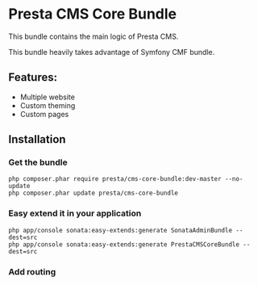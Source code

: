 # Presta CMS Core Bundle

This bundle contains the main logic of Presta CMS.

This bundle heavily takes advantage of Symfony CMF bundle.

## Features:

* Multiple website
* Custom theming
* Custom pages

## Installation

### Get the bundle

    php composer.phar require presta/cms-core-bundle:dev-master --no-update
    php composer.phar update presta/cms-core-bundle

### Easy extend it in your application

    php app/console sonata:easy-extends:generate SonataAdminBundle --dest=src
    php app/console sonata:easy-extends:generate PrestaCMSCoreBundle --dest=src

### Add routing


